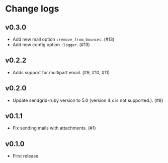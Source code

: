 # Change logs

## v0.3.0

* Add new mail option `:remove_from_bounces`. (#13)
* Add new config option `:logger`. (#13) 

## v0.2.2

* Adds support for multipart email. (#9, #10, #11)

## v0.2.0

* Update sendgrid-ruby version to 5.0 (version 4.x is not supported.). (#8)

## v0.1.1

* Fix sending mails with attachments. (#1)

## v0.1.0

* First release.
